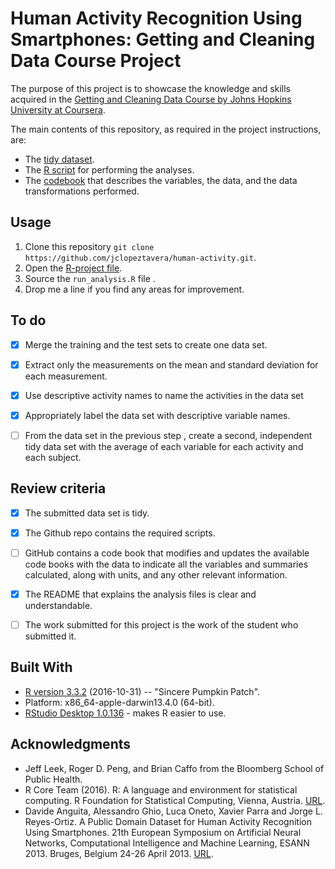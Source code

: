 # Human Activity Recognition Using Smartphones: Getting and Cleaning Data Course Project

The purpose of this project is to showcase the knowledge and skills acquired in the [Getting and Cleaning Data Course by Johns Hopkins University at Coursera](https://www.coursera.org/learn/data-cleaning
).

The main contents of this repository, as required in the project instructions, are:

* The [tidy dataset](https://github.com/jclopeztavera/human-activity/blob/master/data/tidy_data.csv).
* The [R script](https://github.com/jclopeztavera/human-activity/blob/master/R/run_analysis.R) for performing the analyses.
* The [codebook](https://github.com/jclopeztavera/human-activity/blob/master/R/CodeBook.md) that describes the variables, the data, and the data transformations performed.


## Usage

1. Clone this repository `git clone https://github.com/jclopeztavera/human-activity.git`.
2. Open the [R-project file](https://github.com/jclopeztavera/human-activity/blob/master/human-activity.Rproj).
3. Source the `run_analysis.R` file .
4. Drop me a line if you find any areas for improvement.


## To do

- [x] Merge the training and the test sets to create one data set.
- [x] Extract only the measurements on the mean and standard deviation for each measurement.
- [x] Use descriptive activity names to name the activities in the data set
- [x] Appropriately label the data set with descriptive variable names.
- [ ] From the data set in the previous step , create a second, independent tidy data set with the average of each variable for each activity and each subject.


## Review criteria
- [x] The submitted data set is tidy.
- [x] The Github repo contains the required scripts.
- [ ] GitHub contains a code book that modifies and updates the available code books with the data to indicate all the variables and summaries calculated, along with units, and any other relevant information.
- [x] The README that explains the analysis files is clear and understandable.
- [ ] The work submitted for this project is the work of the student who submitted it.


## Built With

* [R version 3.3.2](https://cran.r-project.org/src/base/R-3/) (2016-10-31) -- "Sincere Pumpkin Patch".
* Platform: x86_64-apple-darwin13.4.0 (64-bit).
* [RStudio Desktop 1.0.136](https://www.rstudio.com/products/rstudio/download/) - makes R easier to use.


## Acknowledgments

* Jeff Leek, Roger D. Peng, and Brian Caffo from the Bloomberg School of Public Health.
* R Core Team (2016). R: A language and environment for statistical computing. R Foundation for Statistical Computing, Vienna, Austria. [URL](https://www.R-project.org/).
* Davide Anguita, Alessandro Ghio, Luca Oneto, Xavier Parra and Jorge L. Reyes-Ortiz. A Public Domain Dataset for Human Activity Recognition Using Smartphones. 21th European Symposium on Artificial Neural Networks, Computational Intelligence and Machine Learning, ESANN 2013. Bruges, Belgium 24-26 April 2013. [URL](http://archive.ics.uci.edu/ml/datasets/Human+Activity+Recognition+Using+Smartphones).
